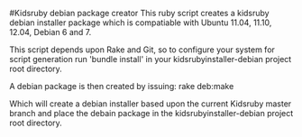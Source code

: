 #Kidsruby debian package creator
This ruby script creates a kidsruby debian installer package which is compatiable with Ubuntu 11.04, 11.10, 12.04, Debian 6 and 7.

This script depends upon Rake and Git, so to configure your system for script generation run 'bundle install' in your kidsrubyinstaller-debian project root directory.

A debian package is then created by issuing:
  rake deb:make
  
Which will create a debian installer based upon the current Kidsruby master branch and place the debain package in the kidsrubyinstaller-debian project root directory.
